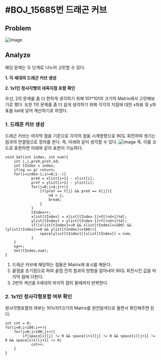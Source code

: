 # \#BOJ_15685번 드래곤 커브
## Problem
![image](https://user-images.githubusercontent.com/20368859/40582985-8fe7f9ba-61bf-11e8-9688-ddc7a78c798e.png)


## Analyze
해당 문제는 두 단계로 나누어 고민할 수 있다.

**1. 각 세대의 드래곤 커브 생성**

**2. 1x1인 정사각형의 네꼭지점 포함 확인**

 우선, 2의 문제를 좀 더 편하게 생각하기 위해 101*101의 크기의 Matrix에서 고민해보기로 했다.
 또한 1의 문제를 좀 더 쉽게 생각하기 위해 각각의 지점에 대한 x좌표 및 y좌표를 list에 넣어 계산하기로 하였다.

### 1. 드래콘 커브 생성

드래곤 커브는 마지막 점을 기준으로 각각의 점을 시계방향으로 90도 회전하여 생기는 점과의 연결점으로 정의를 한다. 즉, 아래와 같이 생각할 수 있다.
![image](https://user-images.githubusercontent.com/20368859/40583217-d0c79a3a-61c4-11e8-90b1-2cfc9b9e6b1d.png)
즉, 이를 코드로 표현하면 아래와 같이 표현이 가능하다.
```
void Set(int index, int num){
	int i,j,preX,preY,nd;
	int tIndex = index;
	if(ng == g) return;
	for(i=index-1;i>=0;i--){
			preX = xlist[i+1] - xlist[i];
			preY = ylist[i+1] - ylist[i];
			for(j=0;j<4;j++){
				if(preY == Y[j] && preX == X[j]){
					nd = j;
					break;
				}
			}
			tIndex++;
			xlist[tIndex] = xlist[tIndex-1]+X[(nd+1)%4];
			ylist[tIndex] = ylist[tIndex-1]+Y[(nd+1)%4];
			if((xlist[tIndex]>=0 && xlist[tIndex]<=100) && (ylist[tIndex]>=0 && ylist[tIndex]<=100)){
				space[ylist[tIndex]][xlist[tIndex]] = num;
			}
	}
	ng++;
	Set(tIndex,num);
}
```
1. 드래곤 커브에 해당하는 점들은 Matrix에 표시를 해둔다.
2. 끝점을 초기점으로 하여 끝점 전의 점과의 방향을 알아내어 90도 회전시킨 값을 마지막 점에 더한다.
3. 2번의 계산을 0세대의 마지막 점이 될때까지 반복한다.

### 2. 1x1인 정사각형포함 여부 확인
정사각형포함의 여부는 101x101크기의 Matrix를 완전탐색으로 돌면서 확인해주면 된다.
```
int cnt = 0;
for(i=0;i<100;i++){
	for(j=0;j<100;j++){
		if(space[i][j] != 0 && space[i+1][j] != 0 && space[i][j+1] != 0 && space[i+1][j+1] != 0)
			cnt++;
	}
}
```
